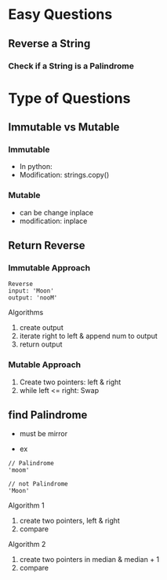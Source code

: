 # Easy Questions

## Reverse a String

### Check if a String is a Palindrome

# Type of Questions

## Immutable vs Mutable

### Immutable

- In python:
- Modification: strings.copy()

### Mutable

- can be change inplace
- modification: inplace

## Return Reverse

### Immutable Approach

```
Reverse
input: 'Moon'
output: 'nooM'
```

Algorithms

1. create output
2. iterate right to left & append num to output
3. return output

### Mutable Approach

1. Create two pointers: left & right
2. while left <= right: Swap

## find Palindrome

- must be mirror

- ex

```
// Palindrome
'moom'

// not Palindrome
'Moon'
```

Algorithm 1

1. create two pointers, left & right
2. compare

Algorithm 2

1. create two pointers in median & median + 1
2. compare
